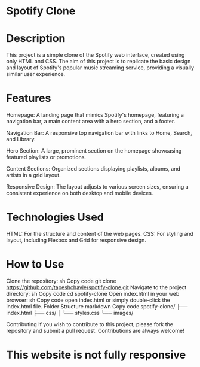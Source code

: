 # Spotify Clone

# Description

This project is a simple clone of the Spotify web interface, created using only HTML and CSS. The aim of this project is to replicate the basic design and layout of Spotify's popular music streaming service, providing a visually similar user experience.

# Features

Homepage: A landing page that mimics Spotify's homepage, featuring a navigation bar, a main content area with a hero section, and a footer.

Navigation Bar: A responsive top navigation bar with links to Home, Search, and Library.

Hero Section: A large, prominent section on the homepage showcasing featured playlists or promotions.

Content Sections: Organized sections displaying playlists, albums, and artists in a grid layout.

Responsive Design: The layout adjusts to various screen sizes, ensuring a consistent experience on both desktop and mobile devices.

# Technologies Used

HTML: For the structure and content of the web pages.
CSS: For styling and layout, including Flexbox and Grid for responsive design.

# How to Use

Clone the repository:
sh
Copy code
git clone https://github.com/tapeshchavle/spotify-clone.git
Navigate to the project directory:
sh
Copy code
cd spotify-clone
Open index.html in your web browser:
sh
Copy code
open index.html
or simply double-click the index.html file.
Folder Structure
markdown
Copy code
spotify-clone/
├── index.html
├── css/
│ └── styles.css
└── images/

Contributing
If you wish to contribute to this project, please fork the repository and submit a pull request. Contributions are always welcome!

# This website is not fully responsive
